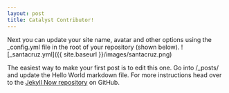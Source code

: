 ```yaml
---
layout: post
title: Catalyst Contributor!
---
```


Next you can update your site name, avatar and other options using the _config.yml file in the root of your repository (shown below).
![_santacruz.yml]({{ site.baseurl }}/images/santacruz.png)


The easiest way to make your first post is to edit this one. Go into /_posts/ and update the Hello World markdown file. For more instructions head over to the [Jekyll Now repository](https://github.com/barryclark/jekyll-now) on GitHub.
